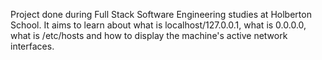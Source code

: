 Project done during Full Stack Software Engineering studies at Holberton School. It aims to learn about what is localhost/127.0.0.1, what is 0.0.0.0, what is /etc/hosts and how to display the machine's active network interfaces.
